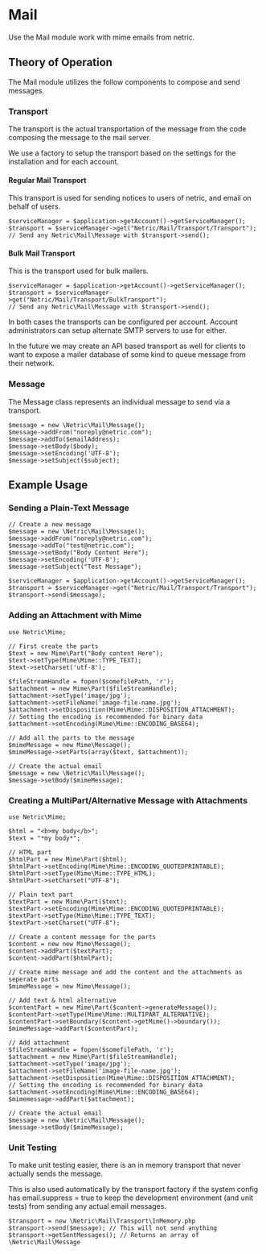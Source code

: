# Mail

Use the Mail module work with mime emails from netric.

## Theory of Operation

The Mail module utilizes the follow components to compose and send messages.

### Transport
The transport is the actual transportation of the message from the code composing the message to the mail server.

We use a factory to setup the transport based on the settings for the installation and for each account.

#### Regular Mail Transport
This transport is used for sending notices to users of netric, and email on behalf of users.

    $serviceManager = $application->getAccount()->getServiceManager();
    $transport = $serviceManager->get("Netric/Mail/Transport/Transport");
    // Send any Netric\Mail\Message with $transport->send();
    
#### Bulk Mail Transport
This is the transport used for bulk mailers.

    $serviceManager = $application->getAccount()->getServiceManager();
    $transport = $serviceManager->get("Netric/Mail/Transport/BulkTransport");
    // Send any Netric\Mail\Message with $transport->send();
    
In both cases the transports can be configured per account. Account administrators can setup alternate
SMTP servers to use for either.

In the future we may create an API based transport as well for clients to want to expose a mailer database
of some kind to queue message from their network.

### Message
The Message class represents an individual message to send via a transport.

    $message = new \Netric\Mail\Message();
    $message->addFrom("noreply@netric.com");
    $message->addTo($emailAddress);
    $message->setBody($body);
    $message->setEncoding('UTF-8');
    $message->setSubject($subject);

## Example Usage

### Sending a Plain-Text Message

    // Create a new message
    $message = new \Netric\Mail\Message();
    $message->addFrom("noreply@netric.com");
    $message->addTo("test@netric.com");
    $message->setBody("Body Content Here");
    $message->setEncoding('UTF-8');
    $message->setSubject("Test Message");
    
    $serviceManager = $application->getAccount()->getServiceManager();
    $transport = $serviceManager->get("Netric/Mail/Transport/Transport");
    $transport->send($message);
    
### Adding an Attachment with Mime

    use Netric\Mime;

    // First create the parts
    $text = new Mime\Part("Body content Here");
    $text->setType(Mime\Mime::TYPE_TEXT);
    $text->setCharset('utf-8');
    
    $fileStreamHandle = fopen($somefilePath, 'r');
    $attachment = new Mime\Part($fileStreamHandle);
    $attachment->setType('image/jpg');
    $attachment->setFileName('image-file-name.jpg');
    $attachment->setDisposition(Mime\Mime::DISPOSITION_ATTACHMENT);
    // Setting the encoding is recommended for binary data
    $attachment->setEncoding(Mime\Mime::ENCODING_BASE64);
    
    // Add all the parts to the message
    $mimeMessage = new Mime\Message();
    $mimeMessage->setParts(array($text, $attachment));
    
    // Create the actual email
    $message = new \Netric\Mail\Message();
    $message->setBody($mimeMessage);

### Creating a MultiPart/Alternative Message with Attachments

    use Netric\Mime;
    
    $html = "<b>my body</b>";
    $text = "*my body*";

    // HTML part
    $htmlPart = new Mime\Part($html);
    $htmlPart->setEncoding(Mime\Mime::ENCODING_QUOTEDPRINTABLE);
    $htmlPart->setType(Mime\Mime::TYPE_HTML);
    $htmlPart->setCharset("UTF-8");
    
    // Plain text part
    $textPart = new Mime\Part($text);
    $textPart->setEncoding(Mime\Mime::ENCODING_QUOTEDPRINTABLE);
    $textPart->setType(Mime\Mime::TYPE_TEXT);
    $textPart->setCharset("UTF-8");
    
    // Create a content message for the parts
    $content = new new Mime\Message();
    $content->addPart($textPart);
    $content->addPart($htmlPart);
    
    // Create mime message and add the content and the attachments as seperate parts
    $mimeMessage = new Mime\Message();
    
    // Add text & html alternative
    $contentPart = new Mime\Part($content->generateMessage());        
    $contentPart->setType(Mime\Mime::MULTIPART_ALTERNATIVE);
    $contentPart->setBoundary($content->getMime()->boundary());
    $mimeMessage->addPart($contentPart);

    // Add attachment
    $fileStreamHandle = fopen($somefilePath, 'r');
    $attachment = new Mime\Part($fileStreamHandle);
    $attachment->setType('image/jpg');
    $attachment->setFileName('image-file-name.jpg');
    $attachment->setDisposition(Mime\Mime::DISPOSITION_ATTACHMENT);
    // Setting the encoding is recommended for binary data
    $attachment->setEncoding(Mime\Mime::ENCODING_BASE64);
    $mimemessage->addPart($attachment);
    
    // Create the actual email
    $message = new \Netric\Mail\Message();
    $message->setBody($mimeMessage);

    
### Unit Testing
To make unit testing easier, there is an in memory transport that never actually sends the message.

This is also used automatically by the transport factory if the system config has email.suppress = true
 to keep the development environment (and unit tests) from sending any actual email messages.

    $transport = new \Netric\Mail\Transport\InMemory.php
    $transport->send($message); // This will not send anything
    $transport->getSentMessages(); // Returns an array of \Netric\Mail\Message
    
